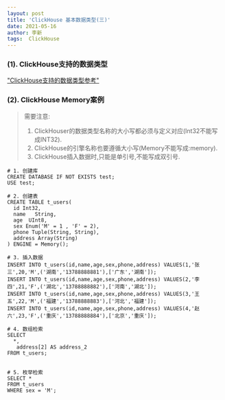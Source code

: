 ```yaml
---
layout: post
title: 'ClickHouse 基本数据类型(三)'
date: 2021-05-16
author: 李新
tags:  ClickHouse
---
```


### (1). ClickHouse支持的数据类型
["ClickHouse支持的数据类型参考"](https://clickhouse.tech/docs/en/sql-reference/data-types)

### (2). ClickHouse Memory案例
> 需要注意:    
> 1. ClickHouser的数据类型名称的大小写都必须与定义对应(Int32不能写成INT32).    
> 2. ClickHouse的引擎名称也要遵循大小写(Memory不能写成:memory).  
> 3. ClickHouse插入数据时,只能是单引号,不能写成双引号.  

```
# 1. 创建库
CREATE DATABASE IF NOT EXISTS test;
USE test;

# 2. 创建表
CREATE TABLE t_users(
  id Int32,
  name   String,
  age  UInt8,
  sex Enum('M' = 1 , 'F' = 2),
  phone Tuple(String, String),
  address Array(String)
) ENGINE = Memory();

# 3. 插入数据
INSERT INTO t_users(id,name,age,sex,phone,address) VALUES(1,'张三',20,'M',('湖南','13788888881'),['广东','湖南']);
INSERT INTO t_users(id,name,age,sex,phone,address) VALUES(2,'李四',21,'F',('湖北','13788888882'),['河南','湖北']);
INSERT INTO t_users(id,name,age,sex,phone,address) VALUES(3,'王五',22,'M',('福建','13788888883'),['河北','福建']);
INSERT INTO t_users(id,name,age,sex,phone,address) VALUES(4,'赵六',23,'F',('重庆','13788888884'),['北京','重庆']);

# 4. 数组检索
SELECT 
  *,
   address[2] AS address_2
FROM t_users;


# 5. 枚举检索
SELECT * 
FROM t_users 
WHERE sex = 'M';


```
